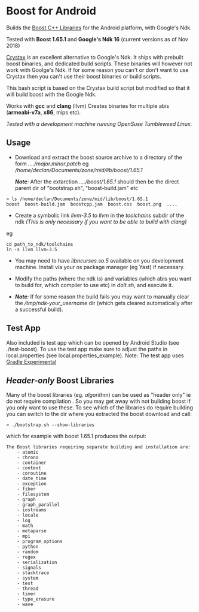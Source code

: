 # Boost for Android


Builds the [Boost C++ Libraries](http://www.boost.org/) for the Android platform, with Google's Ndk.

Tested with **Boost 1.65.1** and **Google's Ndk 16**  (current versions as of Nov 2018)

[Crystax](https://www.crystax.net/) is an excellent alternative to Google's Ndk. It ships with prebuilt boost binaries, and dedicated build scripts.
These binaries will however not work with Goolge's Ndk. If for some reason you can't or don't want to use Crystax then you can't use their boost binaries or build scripts.

This bash script is based on the Crystax build script but modified so that it will build boost with the Google Ndk.


Works with **gcc** and **clang** (llvm)
Creates binaries for multiple abis (**armeabi-v7a**, **x86**, mips etc).


*Tested with a development machine running OpenSuse Tumbleweed Linux.*

## Usage

* Download and extract the boost source archive to a directory of the form *..../major.minor.patch* 
  eg */home/declan/Documents/zone/mid/lib/boost/1.65.1*
  
  *__Note__:* After the extarction *..../boost/1.65.1* should then be the direct parent dir of "bootstrap.sh", "boost-build.jam" etc

```
> ls /home/declan/Documents/zone/mid/lib/boost/1.65.1
boost  boost-build.jam  boostcpp.jam  boost.css  boost.png  ....
``` 

* Create a symbolic link *llvm-3.5* to *llvm* in the *toolchains* subdir of the ndk *(This is only necessary if you want to be able to build with clang)*

eg
```
cd path_to_ndk/toolchains
ln -s llvm llvm-3.5
```

* You may need to have *libncurses.so.5* available on you development machine. Install via your os package manager (eg Yast) if necessary.

* Modify the paths (where the ndk is) and variables (which abis you want to build for, which compiler to use etc) in *doIt.sh*, and execute it.

* *__Note__:* If for some reason the build fails you may want to manually clear the */tmp/ndk-your_username* dir (which gets cleared automatically after a successful build).




## Test App 
Also included is test app which can be opened by Android Studio (see ./test-boost).
To use the test app make sure to adjust the paths in local.properties (see local.properties_example).
Note: The test app uses [Gradle Experimental](http://tools.android.com/tech-docs/new-build-system/gradle-experimental)


## *Header-only* Boost Libraries
Many of the boost libraries (eg. *algorithm*) can be used as "header only" ie do not require compilation . So you may get away with not building boost if you only
want to use these. To see which of the libraries do require building you can switch to the dir where you extracted the boost download and call:

```
> ./bootstrap.sh --show-libraries 
```

which for example with boost 1.65.1 produces the output:

```
The Boost libraries requiring separate building and installation are:
    - atomic
    - chrono
    - container
    - context
    - coroutine
    - date_time
    - exception
    - fiber
    - filesystem
    - graph
    - graph_parallel
    - iostreams
    - locale
    - log
    - math
    - metaparse
    - mpi
    - program_options
    - python
    - random
    - regex
    - serialization
    - signals
    - stacktrace
    - system
    - test
    - thread
    - timer
    - type_erasure
    - wave
```




